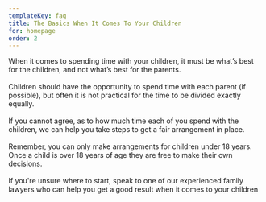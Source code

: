 ```yaml
---
templateKey: faq
title: The Basics When It Comes To Your Children
for: homepage
order: 2
---
```


When it comes to spending time with your children, it must be what’s best for the children, and not what’s best for the parents.
<br><br>
Children should have the opportunity to spend time with each parent (if possible), but often it is not practical for the time to be divided exactly equally.
<br><br>
If you cannot agree, as to how much time each of you spend with the children, we can help you take steps to get a fair arrangement in place.
<br><br>
Remember, you can only make arrangements for children under 18 years. Once a child is over 18 years of age they are free to make their own decisions.
<br><br>
If you're unsure where to start, speak to one of our experienced family lawyers who can help you get a good result when it comes to your children<br><br>

